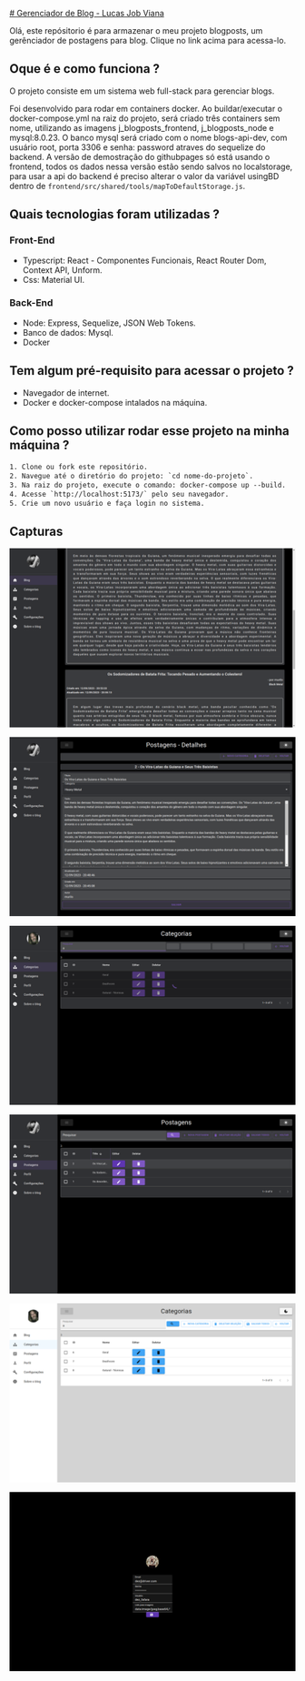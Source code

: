 [# Gerenciador de Blog - Lucas Job Viana](https://lucasjobviana.github.io/j_blogposts/)

Olá, este repósitorio é para armazenar o meu projeto blogposts, um gerênciador de postagens para blog. Clique no link acima para acessa-lo. 

## Oque é e como funciona ?

O projeto consiste em um sistema web full-stack para gerenciar blogs. 

Foi desenvolvido para rodar em containers docker. Ao buildar/executar o docker-compose.yml na raiz do projeto, será criado três containers sem nome, utilizando as imagens j_blogposts_frontend, j_blogposts_node e mysql:8.0.23. O banco mysql será criado com o nome blogs-api-dev, com usuário root, porta 3306 e senha: password atraves do sequelize do backend.
A versão de demostração do githubpages só está usando o frontend, todos os dados nessa versão estão sendo salvos no localstorage, para usar a api do backend é preciso alterar o valor da variável usingBD dentro de `frontend/src/shared/tools/mapToDefaultStorage.js`.

## Quais tecnologias foram utilizadas ? 

### Front-End
  - Typescript: React - Componentes Funcionais, React Router Dom, Context API, Unform.
  - Css: Material UI.
### Back-End
  - Node: Express, Sequelize, JSON Web Tokens.
  - Banco de dados: Mysql.
  - Docker

## Tem algum pré-requisito para acessar o projeto ?

- Navegador de internet.
- Docker e docker-compose intalados na máquina.

## Como posso utilizar rodar esse projeto na minha máquina ?

    1. Clone ou fork este repositório.
    2. Navegue até o diretório do projeto: `cd nome-do-projeto`.
    3. Na raiz do projeto, execute o comando: docker-compose up --build.
    4. Acesse `http://localhost:5173/` pelo seu navegador.
    5. Crie um novo usuário e faça login no sistema.

## Capturas

![ texto](./img/blog.png)

![ texto](./img/postdetails.png)

![ texto](./img/categories.png)

![ texto](./img/postsort.png)

![ texto](./img/categoryLight.png)

![ texto](./img/login.png)

